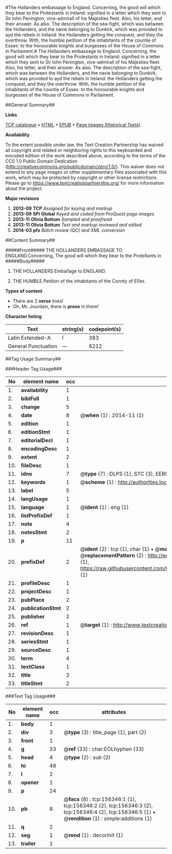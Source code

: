 #The Hollanders embassage to England. Concerning, the good will which they bear to the Protestants in Ireland: signified in a letter which they sent to Sir Iohn Penington, vice-admirall of his Majesties fleet. Also, his letter, and their answer. As also. The description of the sea-fight, which was between the Hollanders, and the navie belonging to Dunkirk, which was provided to ayd the rebels in Ireland: the Hollanders getting the conquest, and they the overthrow. With, the humble petition of the inhabitants of the countie of Essex: to the honourable knights and burgesses of the House of Commons in Parliament.#
The Hollanders embassage to England. Concerning, the good will which they bear to the Protestants in Ireland: signified in a letter which they sent to Sir Iohn Penington, vice-admirall of his Majesties fleet. Also, his letter, and their answer. As also. The description of the sea-fight, which was between the Hollanders, and the navie belonging to Dunkirk, which was provided to ayd the rebels in Ireland: the Hollanders getting the conquest, and they the overthrow. With, the humble petition of the inhabitants of the countie of Essex: to the honourable knights and burgesses of the House of Commons in Parliament.

##General Summary##

**Links**

[TCP catalogue](http://www.ota.ox.ac.uk/tcp/)  • 
[HTML](http://tei.it.ox.ac.uk/tcp/Texts-HTML/free/A86/A86462.html)  • 
[EPUB](http://tei.it.ox.ac.uk/tcp/Texts-EPUB/free/A86/A86462.epub) • 
[Page images (Historical Texts)](https://historicaltexts.jisc.ac.uk/eebo-99873453e)

**Availability**

To the extent possible under law, the Text Creation Partnership has waived all copyright and related or neighboring rights to this keyboarded and encoded edition of the work described above, according to the terms of the CC0 1.0 Public Domain Dedication (http://creativecommons.org/publicdomain/zero/1.0/). This waiver does not extend to any page images or other supplementary files associated with this work, which may be protected by copyright or other license restrictions. Please go to https://www.textcreationpartnership.org/ for more information about the project.

**Major revisions**

1. __2013-09__ __TCP__ *Assigned for keying and markup*
1. __2013-09__ __SPi Global__ *Keyed and coded from ProQuest page images*
1. __2013-11__ __Olivia Bottum__ *Sampled and proofread*
1. __2013-11__ __Olivia Bottum__ *Text and markup reviewed and edited*
1. __2014-03__ __pfs__ *Batch review (QC) and XML conversion*

##Content Summary##

#####Front#####
THE HOLLANDERS EMBASSAGE TO ENGLAND.Concerning, The good will which they bear to the Proteſtants in 
#####Body#####

1. THE HOLLANDERS Embaſſage to ENGLAND.

1. THE HUMBLE Petition of the inhabitants of the Connty of Eſſex.

**Types of content**

  * There are 2 **verse** lines!
  * Oh, Mr. Jourdain, there is **prose** in there!

**Character listing**


|Text|string(s)|codepoint(s)|
|---|---|---|
|Latin Extended-A|ſ|383|
|General Punctuation|—|8212|

##Tag Usage Summary##

###Header Tag Usage###

|No|element name|occ|attributes|
|---|---|---|---|
|1.|__availability__|1||
|2.|__biblFull__|1||
|3.|__change__|5||
|4.|__date__|8| @__when__ (1) : 2014-11 (1)|
|5.|__edition__|1||
|6.|__editionStmt__|1||
|7.|__editorialDecl__|1||
|8.|__encodingDesc__|1||
|9.|__extent__|2||
|10.|__fileDesc__|1||
|11.|__idno__|7| @__type__ (7) : DLPS (1), STC (3), EEBO-CITATION (1), PROQUEST (1), VID (1)|
|12.|__keywords__|1| @__scheme__ (1) : http://authorities.loc.gov/ (1)|
|13.|__label__|5||
|14.|__langUsage__|1||
|15.|__language__|1| @__ident__ (1) : eng (1)|
|16.|__listPrefixDef__|1||
|17.|__note__|4||
|18.|__notesStmt__|2||
|19.|__p__|11||
|20.|__prefixDef__|2| @__ident__ (2) : tcp (1), char (1)  •  @__matchPattern__ (2) : ([0-9\-]+):([0-9IVX]+) (1), (.+) (1)  •  @__replacementPattern__ (2) : http://eebo.chadwyck.com/downloadtiff?vid=$1&page=$2 (1), https://raw.githubusercontent.com/textcreationpartnership/Texts/master/tcpchars.xml#$1 (1)|
|21.|__profileDesc__|1||
|22.|__projectDesc__|1||
|23.|__pubPlace__|2||
|24.|__publicationStmt__|2||
|25.|__publisher__|2||
|26.|__ref__|1| @__target__ (1) : http://www.textcreationpartnership.org/docs/. (1)|
|27.|__revisionDesc__|1||
|28.|__seriesStmt__|1||
|29.|__sourceDesc__|1||
|30.|__term__|4||
|31.|__textClass__|1||
|32.|__title__|3||
|33.|__titleStmt__|2||


###Text Tag Usage###

|No|element name|occ|attributes|
|---|---|---|---|
|1.|__body__|1||
|2.|__div__|3| @__type__ (3) : title_page (1), part (2)|
|3.|__front__|1||
|4.|__g__|33| @__ref__ (33) : char:EOLhyphen (33)|
|5.|__head__|4| @__type__ (2) : sub (2)|
|6.|__hi__|48||
|7.|__l__|2||
|8.|__opener__|1||
|9.|__p__|24||
|10.|__pb__|8| @__facs__ (8) : tcp:156346:1 (1), tcp:156346:2 (2), tcp:156346:3 (2), tcp:156346:4 (2), tcp:156346:5 (1)  •  @__rendition__ (1) : simple:additions (1)|
|11.|__q__|2||
|12.|__seg__|1| @__rend__ (1) : decorInit (1)|
|13.|__trailer__|1||
